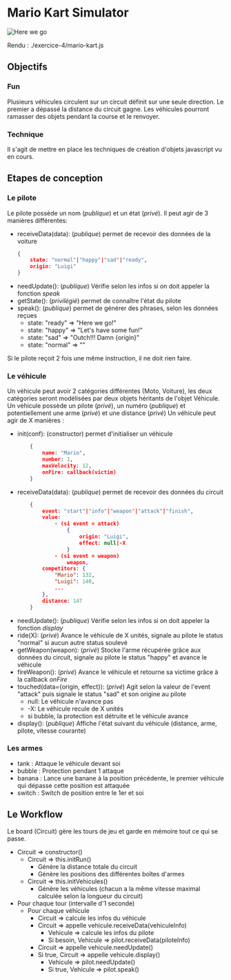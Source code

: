 # Mario Kart Simulator

![Here we go](https://metrouk2.files.wordpress.com/2016/02/mario-kart.png?w=1200&h=630&crop=1)

Rendu : ./exercice-4/mario-kart.js

## Objectifs

### Fun

Plusieurs véhicules circulent sur un circuit définit sur une seule direction.
Le premier a dépassé la distance du circuit gagne.
Les véhicules pourront ramasser des objets pendant la course et le renvoyer.

### Technique

Il s'agit de mettre en place les techniques de création d'objets javascript vu en cours.

## Etapes de conception

### Le pilote

Le pilote possède un nom (_publique_) et un état (_privé_).
Il peut agir de 3 manières différentes:

- receiveData(data): (_publique_) permet de recevoir des données de la voiture
    ```JSON
    {
        state: "normal"|"happy"|"sad"|"ready",
        origin: "Luigi"
    }
    ```
- needUpdate(): (_publique_) Vérifie selon les infos si on doit appeler la fonction _speak_
- getState(): (_privilégié_) permet de connaître l'état du pilote
- speak(): (_publique_) permet de générer des phrases, selon les données reçues
  - state: "ready" => "Here we go!"
  - state: "happy" => "Let's have some fun!"
  - state: "sad" => "Outch!!! Damn {origin}"
  - state: "normal" => ""

Si le pilote reçoit 2 fois une même instruction, il ne doit rien faire.

### Le véhicule

Un véhicule peut avoir 2 catégories différentes (Moto, Voiture), les deux catégories seront modélisées par deux objets héritants de l'objet Véhicule.
Un véhicule possède un pilote (_privé_), un numéro (_publique_) et potentiellement une arme (_privé_) et une distance (_privé_)
Un véhicule peut agir de X manières :

- init(conf): (constructor) permet d'initialiser un véhicule
    ```JSON
        {
            name: "Mario",
            number: 1,
            maxVelocity: 12,
            onFire: callback(victim)
        }
    ```
- receiveData(data): (_publique_) permet de recevoir des données du circuit
    ```JSON
        {
            event: "start"|"info"|"weapon"|"attack"|"finish",
            value:
                - (si event = attack)
                    {
                        origin: "Luigi",
                        effect: null|-X
                    }
                - (si event = weapon)
                    weapon,
            competitors: {
                "Mario": 132,
                "Luigi": 140,
                ...
            },
            distance: 147
        }
    ```
- needUpdate(): (_publique_) Vérifie selon les infos si on doit appeler la fonction _display_
- ride(X): (_privé_) Avance le véhicule de X unités, signale au pilote le status "normal" si aucun autre status soulevé
- getWeapon(weapon): (_privé_) Stocke l'arme récupérée grâce aux données du circuit, signale au pilote le status "happy" et avance le véhicule
- fireWeapon(): (_privé_) Avance le véhicule et retourne sa victime grâce à la callback _onFire_
- touched(data={origin, effect}): (_privé_) Agit selon la valeur de l'event "attack" puis signale le status "sad" et son origine au pilote
  - null: Le véhicule n'avance pas
  - -X: Le véhicule recule de X unités
  - si bubble, la protection est détruite et le véhicule avance
- display(): (_publique_) Affiche l'état suivant du véhicule (distance, arme, pilote, vitesse courante)

### Les armes

- tank : Attaque le véhicule devant soi
- bubble : Protection pendant 1 attaque
- banana : Lance une banane à la position précédente, le premier véhicule qui dépasse cette position est attaquée
- switch : Switch de position entre le 1er et soi

## Le Workflow

Le board (Circuit) gère les tours de jeu et garde en mémoire tout ce qui se passe.

- Circuit => constructor()
  - Circuit => this.initRun()
    - Génère la distance totale du circuit
    - Génère les positions des différentes boîtes d'armes
  - Circuit => this.initVehicules()
    - Génère les véhicules (chacun a la même vitesse maximal calculée selon la longueur du circuit)
- Pour chaque tour (intervalle d'1 seconde)
  - Pour chaque véhicule
    - Circuit => calcule les infos du véhicule
    - Circuit => appelle vehicule.receiveData(vehiculeInfo)
      - Vehicule => calcule les infos du pilote
      - Si besoin, Vehicule => pilot.receiveData(piloteInfo)
    - Circuit => appelle vehicule.needUpdate()
    - Si true, Circuit => appelle vehicule.display()
      - Vehicule => pilot.needUpdate()
      - Si true, Vehicule => pilot.speak()
